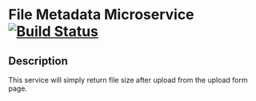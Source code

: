 # File Metadata Microservice [![Build Status](https://travis-ci.org/anonymint/file-meta-service.svg?branch=master)](https://travis-ci.org/anonymint/file-meta-service)

## Description

This service will simply return file size after upload from the upload form page.
